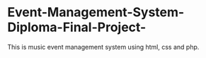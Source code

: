 # Event-Management-System-Diploma-Final-Project-
This is music event management system using html, css and php.
